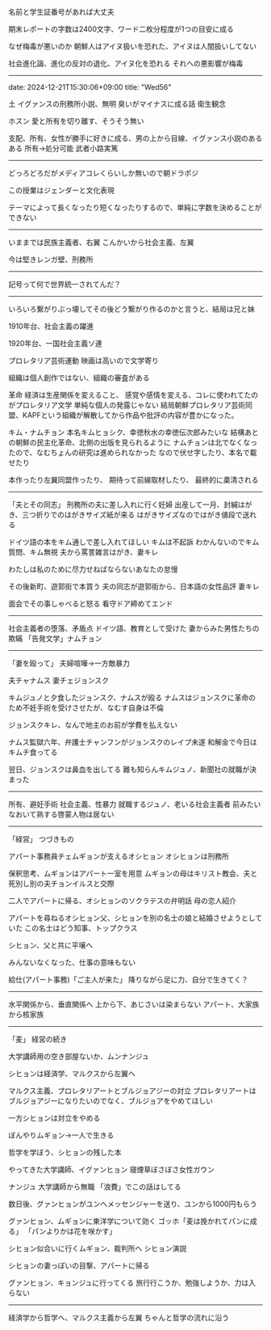 名前と学生証番号があれば大丈夫

期末レポートの字数は2400文字、ワード二枚分程度が1つの目安に成る

なぜ梅毒が悪いのか
朝鮮人はアイヌ扱いを恐れた、アイヌは人間扱いしてない

社会進化論、進化の反対の退化、アイヌ化を恐れる
それへの悪影響が梅毒

---
date: 2024-12-21T15:30:06+09:00
title: "Wed56"

土
イグァンスの刑務所小説、無明
臭いがマイナスに成る話
衛生観念

ホスン
愛と所有を切り離す、そうそう無い

支配、所有、女性が勝手に好きに成る、男の上から目線、イグァンス小説のあるある
所有→処分可能
武者小路実篤

---

どっろどろだがメディアコレくらいしか無いので朝ドラポジ

この授業はジェンダーと文化表現

テーマによって長くなったり短くなったりするので、単純に字数を決めることができない

---

いままでは民族主義者、右翼
こんかいから社会主義、左翼

今は堅きレンガ壁、刑務所

---

記号って何で世界統一されてんだ？

---

いろいろ繋がりぶっ壊してその後どう繋がり作るのかと言うと、結局は兄と妹

1910年台、社会主義の躍進

1920年台、一国社会主義ソ連

プロレタリア芸術運動
  映画は高いので文学寄り

組織は個人創作ではない、組織の審査がある

革命
経済は生産関係を変えること、
感覚や感情を変える、コレに使われてたのがプロレタリア文学
  単純な個人の発露じゃない
結局朝鮮プロレタリア芸術同盟、KAPFという組織が解散してから作品や批評の内容が豊かになった。

キム・ナムチョン
  本名キムヒョシク、幸徳秋水の幸徳伝次郎みたいな
結構あとの朝鮮の民主化革命、北側の出版を見られるように
ナムチョンは北でなくなったので、なむちょんの研究は進められなかった
なので伏せ字したり、本名で載せたり

本作ったり左翼同盟作ったり、
期待って前線取材したり、
最終的に粛清される

---

「夫とその同志」
刑務所の夫に差し入れに行く妊婦
出産して一月、封緘はがき、三つ折りでのはがきサイズ紙が来る
  はがきサイズなのではがき値段で送れる

ドイツ語の本をキム通しで差し入れてほしい
  キムは不起訴
わかんないのでキム質問、キム無視
夫から罵詈雑言はがき、妻キレ

わたしは私のために尽力せねばならないあなたの怠慢

その後新町、遊郭街で本買う
夫の同志が遊郭街から、日本語の女性品評
妻キレ

面会でその事しゃべると怒る
看守ドア締めてエンド

---

社会主義者の堕落、矛盾点
ドイツ語、教育として受けた
妻からみた男性たちの欺瞞
「告発文学」ナムチョン

---

「妻を殴って」
夫婦喧嘩→一方敵暴力

夫チャナムス
妻チェジョンスク

キムジュノと夕食したジョンスク、ナムスが殴る
ナムスはジョンスクに革命のため不妊手術を受けさせたが、なむす自身は不倫

ジョンスクキレ、なんで地主のお前が学費を払えない

ナムス監獄六年、弁護士チャンフンがジョンスクのレイプ未遂
和解金で今日はキムチ食ってる

翌日、ジョンスクは鼻血を出してる
難も知らんキムジュノ、新聞社の就職が決まった

---

所有、避妊手術
社会主義、性暴力
就職するジュノ、老いる社会主義者
  前みたいなおいて熟する啓蒙人物は居ない

---

「経営」
  つづきもの

アパート事務員チェムギョンが支えるオシヒョン
  オシヒョンは刑務所

保釈思考、ムギョンはアパート一室を用意
ムギョンの母はキリスト教会、夫と死別し別の夫チョンイルスと交際

二人でアパートに帰る、オシヒョンのソクラテスの弁明話
母の恋人紹介

アパートを尋ねるオシヒョン父、シヒョンを別の名士の娘と結婚させようとしていた
  この名士はどう知事、トップクラス

シヒョン、父と共に平壌へ

みんないなくなった、仕事の意味もない

給仕(アパート事務)「ご主人が来た」
降りながら足に力、自分で生きてく？

---

水平関係から、垂直関係へ
上から下、あじさいは染まらない
アパート、大家族から核家族

---

「麦」
  経営の続き

大学講師用の空き部屋ないか、ムンナンジュ

シヒョンは経済学、マルクスから左翼へ

マルクス主義、プロレタリアートとブルジョアジーの対立
プロレタリアートはブルジョアジーになりたいのでなく、ブルジョアをやめてほしい

一方シヒョンは対立をやめる

ぼんやりムギョン→一人で生きる

哲学を学ぼう、シヒョンの残した本

やってきた大学講師、イグァンヒョン
寝煙草ぼさぼさ女性ガウン

ナンジュ
大学講師から無職
「浪費」でこの話はしてる

数日後、グァンヒョンがユンへメッセンジャーを送り、ユンから1000円もらう

グァンヒョン、ムギョンに東洋学について効く
ゴッホ「麦は挽かれてパンに成る」
「パンよりかは花を咲かす」

シヒョン似合いに行くムギョン、裁判所へ
シヒョン演説

シヒョンの妻っぽいの目撃、アパートに帰る

グァンヒョン、キョンジュに行ってくる
旅行行こうか、勉強しようか、力は入らない

---

経済学から哲学へ、マルクス主義から左翼
ちゃんと哲学の流れに沿う



































































